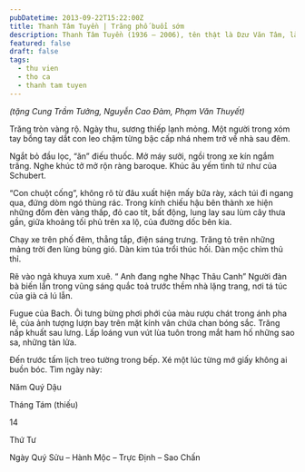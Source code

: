 ```yaml
---
pubDatetime: 2013-09-22T15:22:00Z
title: Thanh Tâm Tuyền | Trăng phố buổi sớm
description: Thanh Tâm Tuyền (1936 – 2006), tên thật là Dzư Văn Tâm, là một nhà thơ, nhà văn người Việt nổi tiếng, được biết đến với những cách tân thơ ca táo bạo.
featured: false
draft: false
tags:
  - thu vien
  - tho ca
  - thanh tam tuyen
---
```


_(tặng Cung Trầm Tưởng, Nguyễn Cao Đàm, Phạm Văn Thuyết)_

Trăng tròn vàng rộ. Ngày thu, sương thiếp lạnh mỏng. Một người trong xóm tay bồng tay dắt con leo chậm từng bậc cấp nhá nhem trở về nhà sau đêm.

Ngắt bỏ đầu lọc, “ăn” điếu thuốc. Mở máy sưởi, ngồi trong xe kín ngắm trăng. Nghe khúc tở mở rộn ràng baroque. Khúc âu yếm tình tứ như của Schubert.

“Con chuột cống”, không rõ từ đâu xuất hiện mấy bữa rày, xách túi đi ngang qua, đứng dòm ngó thùng rác. Trong kính chiếu hậu bên thành xe hiện những đốm đèn vàng thấp, đỏ cao tít, bất động, lung lay sau lùm cây thưa gần, giữa khoảng tối phủ trên xa lộ, của đường dốc bên kia.

Chạy xe trên phố đêm, thẳng tắp, điện sáng trưng. Trăng tỏ trên những mảng trời đen lùng bùng gió. Dàn kim túa trổi thúc hối. Dàn mộc chìm thủ thỉ.

Rẽ vào ngả khuya xum xuê. “ Anh đang nghe Nhạc Thâu Canh” Người đàn bà biến lẩn trong vũng sáng quắc toả trước thềm nhà lặng trang, nơi tá túc của già cả lú lẫn.

Fugue của Bach. Ôi tưng bừng phơi phới của màu rượu chát trong ánh pha lê, của ảnh tượng lượn bay trên mặt kính vân chứa chan bóng sắc. Trăng nấp khuất sau lưng. Lấp loáng vun vút lùa tuôn trong mắt ham hố những sao sa, những tàn lửa.

Đến trước tấm lịch treo tường trong bếp. Xé một lúc từng mớ giấy không ai buồn bóc. Tìm ngày này:

Năm Quý Dậu

Tháng Tám (thiếu)

14

Thứ Tư

Ngày Quý Sửu – Hành Mộc – Trực Định – Sao Chấn
